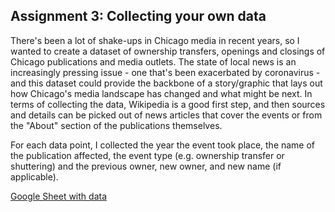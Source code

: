 ## Assignment 3: Collecting your own data

There's been a lot of shake-ups in Chicago media in recent years, so I wanted to create a dataset of ownership transfers, 
openings and closings of Chicago publications and media outlets. The state of local news is an increasingly pressing issue - one 
that's been exacerbated by coronavirus - and this dataset could provide the backbone of a story/graphic that lays out 
how Chicago's media landscape has changed and what might be next. In terms of collecting the data, Wikipedia is a good first step,
and then sources and details can be picked out of news articles that cover the events or from the "About" section of the publications themselves.

For each data point, I collected the year the event took place, the name of the publication affected, the event type (e.g. ownership transfer or shuttering) 
and the previous owner, new owner, and new name (if applicable).

[Google Sheet with data](https://docs.google.com/spreadsheets/d/1Ceyf4Gz6sTU2qSJ-g70aQrvfFi25VdXc6QMqm7r12wI/edit#gid=0)
